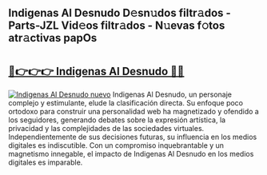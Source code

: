 ## Indigenas Al Desnudo D𝚎sn𝚞dos filtr𝚊dos - Parts-JZL Vid𝚎os filtr𝚊dos - N𝚞evas f𝚘tos atr𝚊ctivas papOs

# <h2><a href="http://mbc19g.tromn.icu/?c=Indigenas+Al+Desnudo">🔗👉👉👉 Indigenas Al Desnudo 🔗🔗</a></h2>

[![Indigenas Al Desnudo nuevo](https://i.imgur.com/pEAQMta.gif)](http://mbc19g.tromn.icu/?c=Indigenas+Al+Desnudo)
Indigenas Al Desnudo, un personaje complejo y estimulante, elude la clasificación directa. Su enfoque poco ortodoxo para construir una personalidad web ha magnetizado y ofendido a los seguidores, generando debates sobre la expresión artística, la privacidad y las complejidades de las sociedades virtuales. Independientemente de sus decisiones futuras, su influencia en los medios digitales es indiscutible. Con un compromiso inquebrantable y un magnetismo innegable, el impacto de Indigenas Al Desnudo en los medios digitales es imparable.
